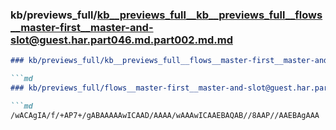 ### kb/previews_full/kb__previews_full__kb__previews_full__flows__master-first__master-and-slot@guest.har.part046.md.part002.md.md

```md
### kb/previews_full/kb__previews_full__flows__master-first__master-and-slot@guest.har.part046.md.part002.md

```md
### kb/previews_full/flows__master-first__master-and-slot@guest.har.part046.md (part 002)

```md
/wACAgIA/f/+AP7+/gABAAAAAwICAAD/AAAA/wAAAwICAAEBAQAB//8AAP//AAEBAgAAA
```

```

```

```
